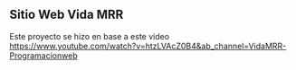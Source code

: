 ## Sitio Web Vida  MRR

Este proyecto se hizo en base a este video https://www.youtube.com/watch?v=htzLVAcZ0B4&ab_channel=VidaMRR-Programacionweb